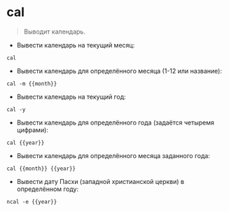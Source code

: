 # cal

> Выводит календарь.

- Вывести календарь на текущий месяц:

`cal`

- Вывести календарь для определённого месяца (1-12 или название):

`cal -m {{month}}`

- Вывести календарь на текущий год:

`cal -y`

- Вывести календарь для определённого года (задаётся четыремя цифрами):

`cal {{year}}`

- Вывести календарь для определённого месяца заданного года:

`cal {{month}} {{year}}`

- Вывести дату Пасхи (западной христианской церкви) в определённом году:

`ncal -e {{year}}`
